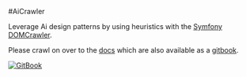 #AiCrawler

Leverage Ai design patterns by using heuristics with the [Symfony DOMCrawler](http://symfony.com/doc/current/components/dom_crawler.html).

Please crawl on over to the [docs](https://github.com/danrichards/aicrawler-docs) which are also available as a [gitbook](https://danrichards.gitbooks.io/aicrawler/content/index.html).

[![GitBook](https://avatars2.githubusercontent.com/u/7111340?v=3&s=200)](https://danrichards.gitbooks.io/aicrawler/content/index.html)